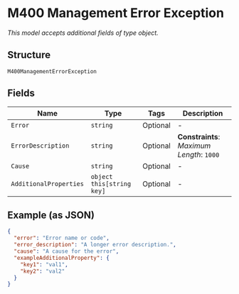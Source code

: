 
# M400 Management Error Exception

*This model accepts additional fields of type object.*

## Structure

`M400ManagementErrorException`

## Fields

| Name | Type | Tags | Description |
|  --- | --- | --- | --- |
| `Error` | `string` | Optional | - |
| `ErrorDescription` | `string` | Optional | **Constraints**: *Maximum Length*: `1000` |
| `Cause` | `string` | Optional | - |
| `AdditionalProperties` | `object this[string key]` | Optional | - |

## Example (as JSON)

```json
{
  "error": "Error name or code",
  "error_description": "A longer error description.",
  "cause": "A cause for the error",
  "exampleAdditionalProperty": {
    "key1": "val1",
    "key2": "val2"
  }
}
```

